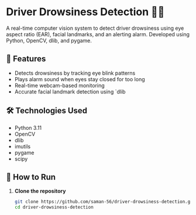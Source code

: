 # Driver Drowsiness Detection 🚗😴

A real-time computer vision system to detect driver drowsiness using eye aspect ratio (EAR), facial landmarks, and an alerting alarm. Developed using Python, OpenCV, dlib, and pygame.

## 📸 Features

- Detects drowsiness by tracking eye blink patterns
- Plays alarm sound when eyes stay closed for too long
- Real-time webcam-based monitoring
- Accurate facial landmark detection using `dlib

## 🛠️ Technologies Used

- Python 3.11
- OpenCV
- dlib
- imutils
- pygame
- scipy

## 🚀 How to Run

1. **Clone the repository**
   ```bash
   git clone https://github.com/saman-56/driver-drowsiness-detection.git
   cd driver-drowsiness-detection
